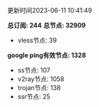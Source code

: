 更新时间2023-06-11 10:41:49

**总订阅: 244**
**总节点: 32909**
- vless节点: 39

**google ping有效节点: 1328**
- ss节点: 107
- v2ray节点: 1058
- trojan节点: 138
- ssr节点: 25
